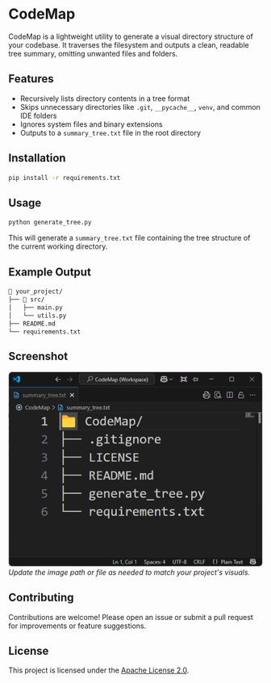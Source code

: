 # CodeMap

CodeMap is a lightweight utility to generate a visual directory structure of your codebase. It traverses the filesystem and outputs a clean, readable tree summary, omitting unwanted files and folders.

## Features

* Recursively lists directory contents in a tree format
* Skips unnecessary directories like `.git`, `__pycache__`, `venv`, and common IDE folders
* Ignores system files and binary extensions
* Outputs to a `summary_tree.txt` file in the root directory

## Installation

```bash
pip install -r requirements.txt
```

## Usage

```bash
python generate_tree.py
```

This will generate a `summary_tree.txt` file containing the tree structure of the current working directory.

## Example Output

```
📁 your_project/
├── 📁 src/
│   ├── main.py
│   └── utils.py
├── README.md
└── requirements.txt
```

## Screenshot

![Project Screenshot](im/Screenshot.png)
*Update the image path or file as needed to match your project's visuals.*

## Contributing

Contributions are welcome! Please open an issue or submit a pull request for improvements or feature suggestions.

## License

This project is licensed under the [Apache License 2.0](./LICENSE).
